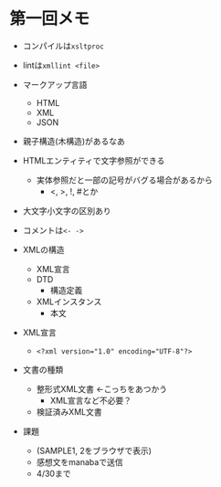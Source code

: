# 第一回メモ
- コンパイルは`xsltproc`
- lintは`xmllint <file>`

- マークアップ言語
  - HTML
  - XML
  - JSON
- 親子構造(木構造)があるなあ
- HTMLエンティティで文字参照ができる
  - 実体参照だと一部の記号がバグる場合があるから
    - <, >, !, #とか
- 大文字小文字の区別あり
- コメントは`<- ->`
- XMLの構造
  - XML宣言
  - DTD
    - 構造定義
  - XMLインスタンス
    - 本文
- XML宣言
  - `<?xml version="1.0" encoding="UTF-8"?>`
- 文書の種類
  - 整形式XML文書 <-こっちをあつかう
    - XML宣言など不必要？
  - 検証済みXML文書
- 課題
  - (SAMPLE1, 2をブラウザで表示)
  - 感想文をmanabaで送信
  - 4/30まで
